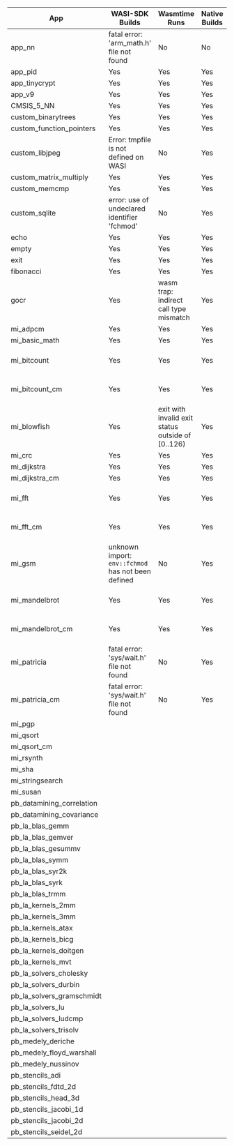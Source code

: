 | App                       | WASI-SDK Builds                                    | Wasmtime Runs                                     | Native Builds | Native Runs | Functionally Correct     |
| ------------------------- | -------------------------------------------------- | ------------------------------------------------- | ------------- | ----------- | ------------------------ |
| app_nn                    | fatal error: 'arm_math.h' file not found           | No                                                | No            | No          | Unknown                  |
| app_pid                   | Yes                                                | Yes                                               | Yes           | Yes         | Unknown                  |
| app_tinycrypt             | Yes                                                | Yes                                               | Yes           | Yes         | Yes                      |
| app_v9                    | Yes                                                | Yes                                               | Yes           | Yes         | Yes                      |
| CMSIS_5_NN                | Yes                                                | Yes                                               | Yes           | Yes         | Yes                      |
| custom_binarytrees        | Yes                                                | Yes                                               | Yes           | Yes         | Yes                      |
| custom_function_pointers  | Yes                                                | Yes                                               | Yes           | Yes         | Yes                      |
| custom_libjpeg            | Error: tmpfile is not defined on WASI              | No                                                | Yes           | Yes         | Unknown                  |
| custom_matrix_multiply    | Yes                                                | Yes                                               | Yes           | Yes         | Yes                      |
| custom_memcmp             | Yes                                                | Yes                                               | Yes           | Yes         | Unknown                  |
| custom_sqlite             | error: use of undeclared identifier 'fchmod'       | No                                                | Yes           | Yes         | Unknown                  |
| echo                      | Yes                                                | Yes                                               | Yes           | Yes         | Yes                      |
| empty                     | Yes                                                | Yes                                               | Yes           | Yes         | Yes                      |
| exit                      | Yes                                                | Yes                                               | Yes           | Yes         | Yes                      |
| fibonacci                 | Yes                                                | Yes                                               | Yes           | Yes         | Yes                      |
| gocr                      | Yes                                                | wasm trap: indirect call type mismatch            | Yes           | Yes         | Yes                      |
| mi_adpcm                  | Yes                                                | Yes                                               | Yes           | Yes         | Unknown                  |
| mi_basic_math             | Yes                                                | Yes                                               | Yes           | Yes         | Yes                      |
| mi_bitcount               | Yes                                                | Yes                                               | Yes           | Yes         | Unknown. Results Differ! |
| mi_bitcount_cm            | Yes                                                | Yes                                               | Yes           | Yes         | Unknown. Results Differ! |
| mi_blowfish               | Yes                                                | exit with invalid exit status outside of [0..126) | Yes           | Yes         | No                       |
| mi_crc                    | Yes                                                | Yes                                               | Yes           | Yes         | Yes                      |
| mi_dijkstra               | Yes                                                | Yes                                               | Yes           | Yes         | Yes                      |
| mi_dijkstra_cm            | Yes                                                | Yes                                               | Yes           | Yes         | Yes                      |
| mi_fft                    | Yes                                                | Yes                                               | Yes           | Yes         | Unknown. Results Differ! |
| mi_fft_cm                 | Yes                                                | Yes                                               | Yes           | Yes         | Unknown. Results Differ! |
| mi_gsm                    | unknown import: `env::fchmod` has not been defined | No                                                | Yes           | Yes         | Unknown. Binary output   |
| mi_mandelbrot             | Yes                                                | Yes                                               | Yes           | Yes         | Unknown. Binary output   |
| mi_mandelbrot_cm          | Yes                                                | Yes                                               | Yes           | Yes         | Unknown. Binary output   |
| mi_patricia               | fatal error: 'sys/wait.h' file not found           | No                                                | Yes           | Yes         | Unknown                  |
| mi_patricia_cm            | fatal error: 'sys/wait.h' file not found           | No                                                | Yes           | Yes         | Unknown                  |
| mi_pgp                    |
| mi_qsort                  |
| mi_qsort_cm               |
| mi_rsynth                 |
| mi_sha                    |
| mi_stringsearch           |
| mi_susan                  |
| pb_datamining_correlation |
| pb_datamining_covariance  |
| pb_la_blas_gemm           |
| pb_la_blas_gemver         |
| pb_la_blas_gesummv        |
| pb_la_blas_symm           |
| pb_la_blas_syr2k          |
| pb_la_blas_syrk           |
| pb_la_blas_trmm           |
| pb_la_kernels_2mm         |
| pb_la_kernels_3mm         |
| pb_la_kernels_atax        |
| pb_la_kernels_bicg        |
| pb_la_kernels_doitgen     |
| pb_la_kernels_mvt         |
| pb_la_solvers_cholesky    |
| pb_la_solvers_durbin      |
| pb_la_solvers_gramschmidt |
| pb_la_solvers_lu          |
| pb_la_solvers_ludcmp      |
| pb_la_solvers_trisolv     |
| pb_medely_deriche         |
| pb_medely_floyd_warshall  |
| pb_medely_nussinov        |
| pb_stencils_adi           |
| pb_stencils_fdtd_2d       |
| pb_stencils_head_3d       |
| pb_stencils_jacobi_1d     |
| pb_stencils_jacobi_2d     |
| pb_stencils_seidel_2d     |
